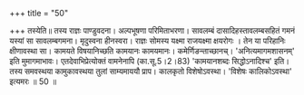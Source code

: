 +++
title = "50"

+++
तस्येति॥ तस्य राज्ञः पाण्डुवदना। अल्पभूषणा परिमिताभरणा। सावलम्बं दासादिहस्तावलम्बसहितं गमनं यस्यां सा सावलम्बगमना। मृदुस्वना हीनस्वरा। राज्ञः सोमस्य यक्ष्मा राजयक्ष्मा क्षयरोगः । तेन या परिहानिः क्षीणावस्था सा। कामयते विषयानिच्छति कामयानः कामयमानः। कमेर्णिङन्ताच्छानच्। 'अनित्यमागमशासनम्' इति मुमागमाभावः। एतदेवाभिप्रेत्योक्तं वामनेनापि (का.सू.5।2।83) 'कामयानशब्दः सिद्धोऽनादिश्च' इति। तस्य समवस्थया कामुकावस्थया तुलां साम्यमाययौ प्राप। कालकृतो विशेषोऽवस्था। 'विशेषः कालिकोऽवस्था' इत्यमरः ॥ 50 ॥